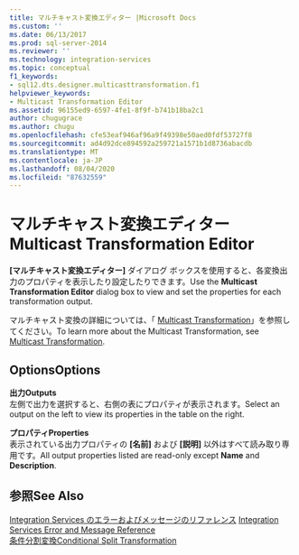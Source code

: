 ```yaml
---
title: マルチキャスト変換エディター |Microsoft Docs
ms.custom: ''
ms.date: 06/13/2017
ms.prod: sql-server-2014
ms.reviewer: ''
ms.technology: integration-services
ms.topic: conceptual
f1_keywords:
- sql12.dts.designer.multicasttransformation.f1
helpviewer_keywords:
- Multicast Transformation Editor
ms.assetid: 96155ed9-6597-4fe1-8f9f-b741b18ba2c1
author: chugugrace
ms.author: chugu
ms.openlocfilehash: cfe53eaf946af96a9f49398e50aed0fdf53727f8
ms.sourcegitcommit: ad4d92dce894592a259721a1571b1d8736abacdb
ms.translationtype: MT
ms.contentlocale: ja-JP
ms.lasthandoff: 08/04/2020
ms.locfileid: "87632559"
---
```

# <a name="multicast-transformation-editor"></a><span data-ttu-id="a7aae-102">マルチキャスト変換エディター</span><span class="sxs-lookup"><span data-stu-id="a7aae-102">Multicast Transformation Editor</span></span>
  <span data-ttu-id="a7aae-103">**[マルチキャスト変換エディター]** ダイアログ ボックスを使用すると、各変換出力のプロパティを表示したり設定したりできます。</span><span class="sxs-lookup"><span data-stu-id="a7aae-103">Use the **Multicast Transformation Editor** dialog box to view and set the properties for each transformation output.</span></span>  
  
 <span data-ttu-id="a7aae-104">マルチキャスト変換の詳細については、「 [Multicast Transformation](data-flow/transformations/multicast-transformation.md)」を参照してください。</span><span class="sxs-lookup"><span data-stu-id="a7aae-104">To learn more about the Multicast Transformation, see [Multicast Transformation](data-flow/transformations/multicast-transformation.md).</span></span>  
  
## <a name="options"></a><span data-ttu-id="a7aae-105">Options</span><span class="sxs-lookup"><span data-stu-id="a7aae-105">Options</span></span>  
 <span data-ttu-id="a7aae-106">**出力**</span><span class="sxs-lookup"><span data-stu-id="a7aae-106">**Outputs**</span></span>  
 <span data-ttu-id="a7aae-107">左側で出力を選択すると、右側の表にプロパティが表示されます。</span><span class="sxs-lookup"><span data-stu-id="a7aae-107">Select an output on the left to view its properties in the table on the right.</span></span>  
  
 <span data-ttu-id="a7aae-108">**プロパティ**</span><span class="sxs-lookup"><span data-stu-id="a7aae-108">**Properties**</span></span>  
 <span data-ttu-id="a7aae-109">表示されている出力プロパティの **[名前]** および **[説明]** 以外はすべて読み取り専用です。</span><span class="sxs-lookup"><span data-stu-id="a7aae-109">All output properties listed are read-only except **Name** and **Description**.</span></span>  
  
## <a name="see-also"></a><span data-ttu-id="a7aae-110">参照</span><span class="sxs-lookup"><span data-stu-id="a7aae-110">See Also</span></span>  
 <span data-ttu-id="a7aae-111">[Integration Services のエラーおよびメッセージのリファレンス](../../2014/integration-services/integration-services-error-and-message-reference.md) </span><span class="sxs-lookup"><span data-stu-id="a7aae-111">[Integration Services Error and Message Reference](../../2014/integration-services/integration-services-error-and-message-reference.md) </span></span>  
 [<span data-ttu-id="a7aae-112">条件分割変換</span><span class="sxs-lookup"><span data-stu-id="a7aae-112">Conditional Split Transformation</span></span>](data-flow/transformations/conditional-split-transformation.md)  
  
  
